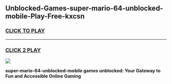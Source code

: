 
## Unblocked-Games-super-mario-64-unblocked-mobile-Play-Free-kxcsn
<h3>
<a href="https://premium76.site?title=super-mario-64-unblocked-mobile&ref=21A">CLICK TO PLAY</a></h3>
<hr>

<h3>
<a href="https://premium76.site?title=super-mario-64-unblocked-mobile&ref=21A">CLICK 2 PLAY</a>
  
</h3>

<a href="https://premium76.site?title=super-mario-64-unblocked-mobile&ref=21A"><img src="https://clearcache.store/games.png"></a>


**super-mario-64-unblocked-mobile games unblocked: Your Gateway to Fun and Accessible Online Gaming**

